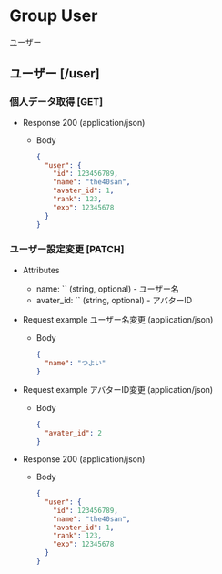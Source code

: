 # Group User
ユーザー

## ユーザー [/user]

### 個人データ取得 [GET]

+ Response 200 (application/json)

    + Body

        ```json
        {
          "user": {
            "id": 123456789,
            "name": "the40san",
            "avater_id": 1,
            "rank": 123,
            "exp": 12345678
          }
        }
        ```

### ユーザー設定変更 [PATCH]

+ Attributes

    + name: `` (string, optional) - ユーザー名
    + avater_id: `` (string, optional) - アバターID

+ Request example ユーザー名変更 (application/json)

    + Body

        ```json
        {
          "name": "つよい"
        }
        ```
+ Request example アバターID変更 (application/json)

    + Body

        ```json
        {
          "avater_id": 2
        }
        ```

+ Response 200 (application/json)

    + Body

        ```json
        {
          "user": {
            "id": 123456789,
            "name": "the40san",
            "avater_id": 1,
            "rank": 123,
            "exp": 12345678
          }
        }
        ```